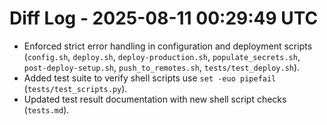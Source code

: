 # Diff Log - 2025-08-11 00:29:49 UTC
- Enforced strict error handling in configuration and deployment scripts (`config.sh`, `deploy.sh`, `deploy-production.sh`, `populate_secrets.sh`, `post-deploy-setup.sh`, `push_to_remotes.sh`, `tests/test_deploy.sh`).
- Added test suite to verify shell scripts use `set -euo pipefail` (`tests/test_scripts.py`).
- Updated test result documentation with new shell script checks (`tests.md`).

